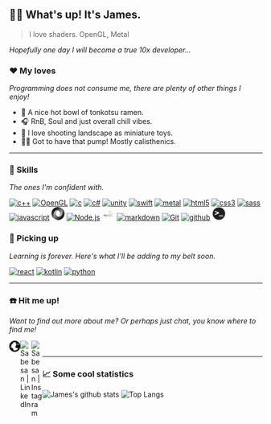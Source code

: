 ## 🤙🏻 What's up! It's James.

> I love shaders. OpenGL, Metal

_Hopefully one day I will become a true 10x developer..._

### ❤️ My loves

_Programming does not consume me, there are plenty of other things I enjoy!_

- 🍜 A nice hot bowl of tonkotsu ramen.
- 🎧 RnB, Soul and just overall chill vibes.
- 📸 I love shooting landscape as miniature toys.
- 💪🏻 Got to have that pump! Mostly calisthenics.

---

### 🚀 Skills

_The ones I'm confident with._

[<img alt="c++" width="26px" src="https://img.icons8.com/color/240/000000/c-plus-plus-logo.png" />](http://www.cplusplus.com/)
[<img alt="OpenGL" width="26px" src="https://www.opengl.org/img/opengl_logo.jpg" />](https://www.opengl.org/)
[<img alt="c" width="26px" src="https://img.icons8.com/color/240/000000/c-programming.png" />](https://en.cppreference.com/w/c/language)
[<img alt="c#" width="26px" src="https://img.icons8.com/color/240/000000/c-sharp-logo.png" />](https://docs.microsoft.com/en-us/dotnet/csharp/)
[<img alt="unity" width="26px" src="https://img.icons8.com/ios-filled/250/000000/unity.png" />](https://unity.com/)
[<img alt="swift" width="26px" src="https://img.icons8.com/fluent/240/000000/swift.png" />](https://developer.apple.com/swift/)
[<img alt="metal" width="26px" src="https://developer.apple.com/assets/elements/icons/metal-2/metal-2-64x64_2x.png" />](https://developer.apple.com/metal/)
[<img alt="html5" width="26px" src="https://img.icons8.com/color/240/000000/html-5.png" />](https://developer.mozilla.org/en-US/docs/Web/HTML)
[<img alt="css3" width="26px" src="https://img.icons8.com/color/240/000000/css3.png" />](https://developer.mozilla.org/en-US/docs/Web/CSS)
[<img alt="sass" width="26px" src="https://img.icons8.com/color/240/000000/sass.png" />](https://sass-lang.com/)
[<img alt="javascript" width="26px" src="https://img.icons8.com/color/240/000000/javascript.png" />](https://developer.mozilla.org/en-US/docs/Web/JavaScript)
[<img alt="json" width="26px" src="https://raw.githubusercontent.com/github/explore/80688e429a7d4ef2fca1e82350fe8e3517d3494d/topics/json/json.png" />](https://www.json.org/json-en.html)
[<img alt="Node.js" width="26px" src="https://img.icons8.com/color/240/000000/nodejs.png" />](https://nodejs.org/en/)
[<img alt="MySQL" width="26px" src="https://raw.githubusercontent.com/github/explore/80688e429a7d4ef2fca1e82350fe8e3517d3494d/topics/mysql/mysql.png" />](https://dev.mysql.com/)
[<img alt="markdown" width="26px" src="https://img.icons8.com/ios-filled/100/000000/markdown.png" />](https://www.markdownguide.org/)
[<img alt="Git" width="26px" src="https://img.icons8.com/color/240/000000/git.png" />](https://git-scm.com/)
[<img alt="github" width="26px" src="https://img.icons8.com/ios-glyphs/240/000000/github.png" />](https://github.com/)
[<img alt="terminal" width="26px" src="https://raw.githubusercontent.com/github/explore/80688e429a7d4ef2fca1e82350fe8e3517d3494d/topics/terminal/terminal.png" />](https://docs.microsoft.com/en-us/windows/terminal/)

### 📝 Picking up

_Learning is forever. Here's what I'll be adding to my belt soon._

[<img alt="react" width="26px" src="https://img.icons8.com/color/240/000000/react-native.png" />](https://reactjs.org/)
[<img alt="kotlin" width="26px" src="https://img.icons8.com/color/240/000000/kotlin.png" />](https://kotlinlang.org/)
[<img alt="python" width="26px" src="https://img.icons8.com/color/240/000000/python.png" />](https://www.python.org/)

---

### ☎️ Hit me up!

_Want to find out more about me? Or perhaps just chat, you know where to find me!_

[<img align="left" alt="Website" width="22px" src="https://raw.githubusercontent.com/iconic/open-iconic/master/svg/globe.svg" />][website]
[<img align="left" alt="Sabesan | LinkedIn" width="22px" src="https://cdn.jsdelivr.net/npm/simple-icons@v3/icons/linkedin.svg" />][linkedin]
[<img align="left" alt="Sabesan | Instagram" width="22px" src="https://cdn.jsdelivr.net/npm/simple-icons@v3/icons/instagram.svg" />][instagram]

<br/>

---

### 📈 Some cool statistics

![James's github stats](https://github-readme-stats.vercel.app/api?username=lim-james&show_icons=true&theme=synthwave)
![Top Langs](https://github-readme-stats.vercel.app/api/top-langs/?username=lim-james&layout=compact&theme=synthwave)

[website]: https://jameslim.com
[instagram]: https://www.instagram.com/jamesl.im
[linkedin]: https://www.linkedin.com/in/james-lim-557bb0153
